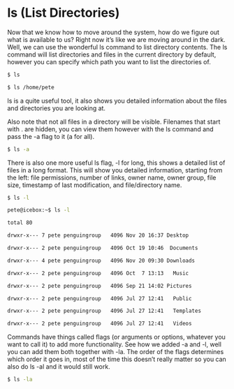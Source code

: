 # ls (List Directories)

Now that we know how to move around the system, how do we figure out what is available to us? Right now it’s like we are moving around in the dark. Well, we can use the wonderful ls command to list directory contents. The ls command will list directories and files in the current directory by default, however you can specify which path you want to list the directories of.

```bash
$ ls

$ ls /home/pete
```

ls is a quite useful tool, it also shows you detailed information about the files and directories you are looking at.

Also note that not all files in a directory will be visible. Filenames that start with . are hidden, you can view them however with the ls command and pass the -a flag to it (a for all).

```bash
$ ls -a
```

There is also one more useful ls flag, -l for long, this shows a detailed list of files in a long format. This will show you detailed information, starting from the left: file permissions, number of links, owner name, owner group, file size, timestamp of last modification, and file/directory name.

```bash
$ ls -l
```

```bash
pete@icebox:~$ ls -l

total 80

drwxr-x--- 7 pete penguingroup   4096 Nov 20 16:37 Desktop

drwxr-x--- 2 pete penguingroup   4096 Oct 19 10:46  Documents

drwxr-x--- 4 pete penguingroup   4096 Nov 20 09:30 Downloads

drwxr-x--- 2 pete penguingroup   4096 Oct  7 13:13   Music

drwxr-x--- 2 pete penguingroup   4096 Sep 21 14:02 Pictures

drwxr-x--- 2 pete penguingroup   4096 Jul 27 12:41   Public

drwxr-x--- 2 pete penguingroup   4096 Jul 27 12:41   Templates

drwxr-x--- 2 pete penguingroup   4096 Jul 27 12:41   Videos
```

Commands have things called flags (or arguments or options, whatever you want to call it) to add more functionality. See how we added -a and -l, well you can add them both together with -la. The order of the flags determines which order it goes in, most of the time this doesn’t really matter so you can also do ls -al and it would still work.

```bash
$ ls -la
```

